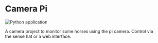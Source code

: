 # Camera Pi
![Python application](https://github.com/Brucknem/Raspberry-Pi/workflows/Python%20application/badge.svg)

A camera project to monitor some horses using the pi camera.
Control via the sense hat or a web interface.
